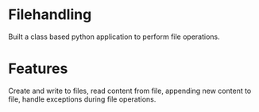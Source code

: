 # Filehandling
Built a class based python application to perform file operations.
# Features
Create and write to files, read content from file, appending new content to file, handle exceptions during file operations.
